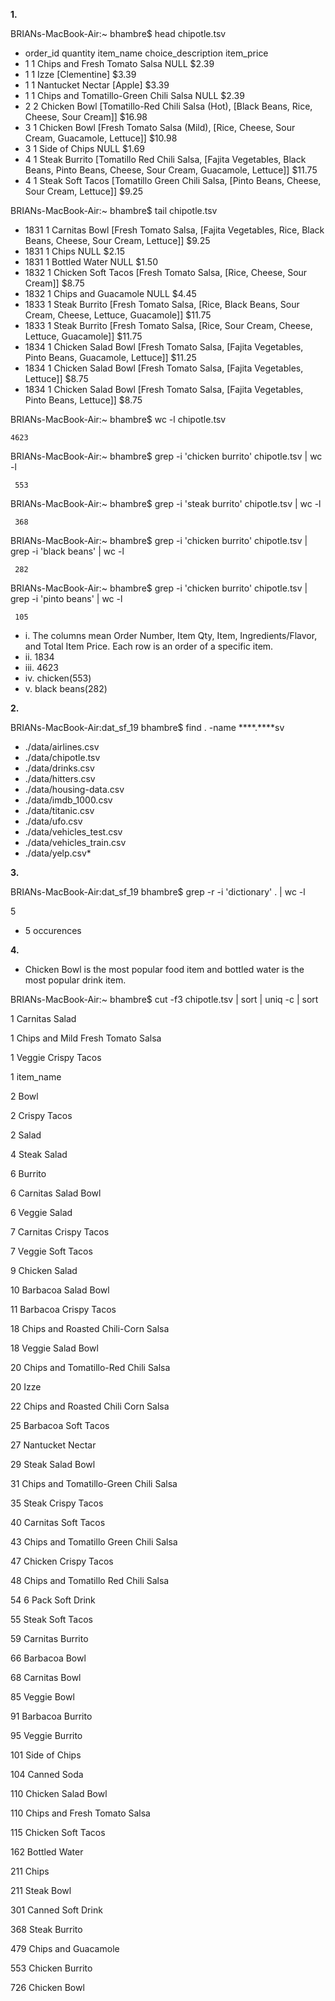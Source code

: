 **1.**

BRIANs-MacBook-Air:~ bhambre$ head chipotle.tsv
* order_id  quantity  item_name choice_description  item_price
* 1 1 Chips and Fresh Tomato Salsa  NULL  $2.39 
* 1 1 Izze  [Clementine]  $3.39 
* 1 1 Nantucket Nectar  [Apple] $3.39 
* 1 1 Chips and Tomatillo-Green Chili Salsa NULL  $2.39 
* 2 2 Chicken Bowl  [Tomatillo-Red Chili Salsa (Hot), [Black Beans, Rice, Cheese, Sour Cream]]  $16.98 
* 3 1 Chicken Bowl  [Fresh Tomato Salsa (Mild), [Rice, Cheese, Sour Cream, Guacamole, Lettuce]] $10.98 
* 3 1 Side of Chips NULL  $1.69 
* 4 1 Steak Burrito [Tomatillo Red Chili Salsa, [Fajita Vegetables, Black Beans, Pinto Beans, Cheese, Sour Cream, Guacamole, Lettuce]]  $11.75 
* 4 1 Steak Soft Tacos  [Tomatillo Green Chili Salsa, [Pinto Beans, Cheese, Sour Cream, Lettuce]] $9.25 

BRIANs-MacBook-Air:~ bhambre$ tail chipotle.tsv
* 1831  1 Carnitas Bowl [Fresh Tomato Salsa, [Fajita Vegetables, Rice, Black Beans, Cheese, Sour Cream, Lettuce]] $9.25 
* 1831  1 Chips NULL  $2.15 
* 1831  1 Bottled Water NULL  $1.50 
* 1832  1 Chicken Soft Tacos  [Fresh Tomato Salsa, [Rice, Cheese, Sour Cream]]  $8.75 
* 1832  1 Chips and Guacamole NULL  $4.45 
* 1833  1 Steak Burrito [Fresh Tomato Salsa, [Rice, Black Beans, Sour Cream, Cheese, Lettuce, Guacamole]] $11.75 
* 1833  1 Steak Burrito [Fresh Tomato Salsa, [Rice, Sour Cream, Cheese, Lettuce, Guacamole]]  $11.75 
* 1834  1 Chicken Salad Bowl  [Fresh Tomato Salsa, [Fajita Vegetables, Pinto Beans, Guacamole, Lettuce]]  $11.25 
* 1834  1 Chicken Salad Bowl  [Fresh Tomato Salsa, [Fajita Vegetables, Lettuce]]  $8.75 
* 1834  1 Chicken Salad Bowl  [Fresh Tomato Salsa, [Fajita Vegetables, Pinto Beans, Lettuce]] $8.75 

BRIANs-MacBook-Air:~ bhambre$ wc -l chipotle.tsv
    
    4623 

BRIANs-MacBook-Air:~ bhambre$ grep -i 'chicken burrito' chipotle.tsv | wc -l
     
     553

BRIANs-MacBook-Air:~ bhambre$ grep -i 'steak burrito' chipotle.tsv | wc -l
     
     368

BRIANs-MacBook-Air:~ bhambre$ grep -i 'chicken burrito' chipotle.tsv | grep -i 'black beans' | wc -l
     
     282

BRIANs-MacBook-Air:~ bhambre$ grep -i 'chicken burrito' chipotle.tsv | grep -i 'pinto beans' | wc -l
     
     105

* i. The columns mean Order Number, Item Qty, Item, Ingredients/Flavor, and Total Item Price. Each row is an order of a specific item.
* ii. 1834
* iii. 4623
* iv. chicken(553)
* v. black beans(282)

**2.** 

BRIANs-MacBook-Air:dat_sf_19 bhambre$ find . -name ****.****sv
* ./data/airlines.csv
* ./data/chipotle.tsv
* ./data/drinks.csv
* ./data/hitters.csv
* ./data/housing-data.csv
* ./data/imdb_1000.csv
* ./data/titanic.csv
* ./data/ufo.csv
* ./data/vehicles_test.csv
* ./data/vehicles_train.csv
* ./data/yelp.csv*

**3.** 

BRIANs-MacBook-Air:dat_sf_19 bhambre$ grep -r -i 'dictionary' . | wc -l

5

* 5 occurences

**4.** 
* Chicken Bowl is the most popular food item and bottled water is the most popular drink item. 

BRIANs-MacBook-Air:~ bhambre$ cut -f3 chipotle.tsv | sort | uniq -c | sort
      
   1 Carnitas Salad
   
   1 Chips and Mild Fresh Tomato Salsa
   
   1 Veggie Crispy Tacos
   
   1 item_name
   
   2 Bowl
   
   2 Crispy Tacos
   
   2 Salad
   
   4 Steak Salad
   
   6 Burrito
   
   6 Carnitas Salad Bowl
   
   6 Veggie Salad
   
   7 Carnitas Crispy Tacos
   
   7 Veggie Soft Tacos
   
   9 Chicken Salad
  
  10 Barbacoa Salad Bowl
  
  11 Barbacoa Crispy Tacos
  
  18 Chips and Roasted Chili-Corn Salsa
  
  18 Veggie Salad Bowl
  
  20 Chips and Tomatillo-Red Chili Salsa
  
  20 Izze
  
  22 Chips and Roasted Chili Corn Salsa
  
  25 Barbacoa Soft Tacos
  
  27 Nantucket Nectar
  
  29 Steak Salad Bowl
  
  31 Chips and Tomatillo-Green Chili Salsa
  
  35 Steak Crispy Tacos
  
  40 Carnitas Soft Tacos
  
  43 Chips and Tomatillo Green Chili Salsa
  
  47 Chicken Crispy Tacos
  
  48 Chips and Tomatillo Red Chili Salsa
  
  54 6 Pack Soft Drink
  
  55 Steak Soft Tacos
  
  59 Carnitas Burrito
  
  66 Barbacoa Bowl
  
  68 Carnitas Bowl
  
  85 Veggie Bowl
  
  91 Barbacoa Burrito
  
  95 Veggie Burrito
 
 101 Side of Chips
 
 104 Canned Soda
 
 110 Chicken Salad Bowl
 
 110 Chips and Fresh Tomato Salsa
 
 115 Chicken Soft Tacos
 
 162 Bottled Water
 
 211 Chips
 
 211 Steak Bowl
 
 301 Canned Soft Drink
 
 368 Steak Burrito
 
 479 Chips and Guacamole
 
 553 Chicken Burrito
 
 726 Chicken Bowl

